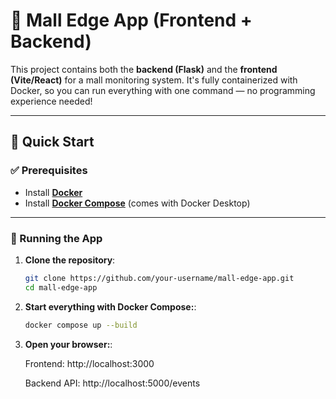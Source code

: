 # 🏬 Mall Edge App (Frontend + Backend)

This project contains both the **backend (Flask)** and the **frontend (Vite/React)** for a mall monitoring system. It's fully containerized with Docker, so you can run everything with one command — no programming experience needed!

---

## 🚀 Quick Start

### ✅ Prerequisites

- Install **[Docker](https://www.docker.com/products/docker-desktop)**
- Install **[Docker Compose](https://docs.docker.com/compose/)** (comes with Docker Desktop)

---

### 🧰 Running the App

1. **Clone the repository**:

   ```bash
   git clone https://github.com/your-username/mall-edge-app.git
   cd mall-edge-app


2. **Start everything with Docker Compose:**:

    ```bash
    docker compose up --build

3. **Open your browser:**:

    Frontend: http://localhost:3000

    Backend API: http://localhost:5000/events

